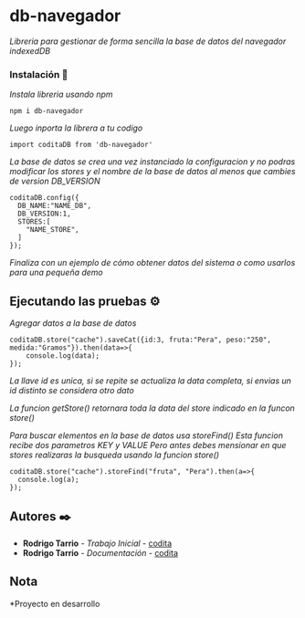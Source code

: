 # db-navegador

_Libreria para gestionar de forma sencilla la base de datos del navegador indexedDB_

### Instalación 🔧

_Instala libreria usando npm_

```
npm i db-navegador
```

_Luego inporta la librera a tu codigo_

```
import coditaDB from 'db-navegador'
```
_La base de datos se crea una vez instanciado la configuracion y no podras modificar los stores_
_y el nombre de la base de datos al menos que cambies de version DB_VERSION_

```
coditaDB.config({
  DB_NAME:"NAME_DB",
  DB_VERSION:1,
  STORES:[
    "NAME_STORE",
  ]
});
```

_Finaliza con un ejemplo de cómo obtener datos del sistema o como usarlos para una pequeña demo_

## Ejecutando las pruebas ⚙️

_Agregar datos a la base de datos_

	coditaDB.store("cache").saveCat({id:3, fruta:"Pera", peso:"250", medida:"Gramos"}).then(data=>{
		console.log(data);
	});

_La llave id es unica, si se repite se actualiza la data completa, si envias un id distinto se considera otro dato_



_La funcion getStore() retornara toda la data del store indicado en la funcon store()_

_Para buscar elementos en la base de datos usa storeFind()_
_Esta funcion recibe dos parametros KEY y VALUE_
_Pero antes debes mensionar en que stores realizaras la busqueda usando la funcion store()_

```
coditaDB.store("cache").storeFind("fruta", "Pera").then(a=>{
  console.log(a);
});
```

## Autores ✒️

* **Rodrigo Tarrio** - *Trabajo Inicial* - [codita](https://codita-6b9a2.web.app)
* **Rodrigo Tarrio** - *Documentación* - [codita](#codita)

<!-- ## Expresiones de Gratitud 🎁

* Comenta a otros sobre este proyecto 📢
* Invita una cerveza 🍺 o un café ☕ a alguien del equipo. 
* Da las gracias públicamente 🤓.
* etc. -->

## Nota
*Proyecto en desarrollo